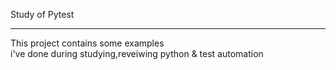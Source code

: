 Study of Pytest
__________________
This project contains some examples  
i've done during studying,reveiwing python & test automation
